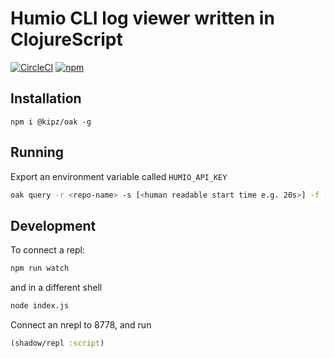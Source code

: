 # Humio CLI log viewer written in ClojureScript

[![CircleCI](https://circleci.com/gh/kipz/oak.svg?style=svg)](https://circleci.com/gh/kipz/oak)
[![npm](https://img.shields.io/npm/v/%40kipz%2Foak)](https://www.npmjs.com/package/@kipz/oak)

## Installation

```
npm i @kipz/oak -g
```

## Running

Export an environment variable called `HUMIO_API_KEY`

```bash
oak query -r <repo-name> -s [<human readable start time e.g. 20s>] -f [<field to include>] ["<query defaults to all>"]
```

## Development

To connect a repl:

```bash
npm run watch
```

and in a different shell

```bash
node index.js
```

Connect an nrepl to 8778, and run

```clojure
(shadow/repl :script)
```